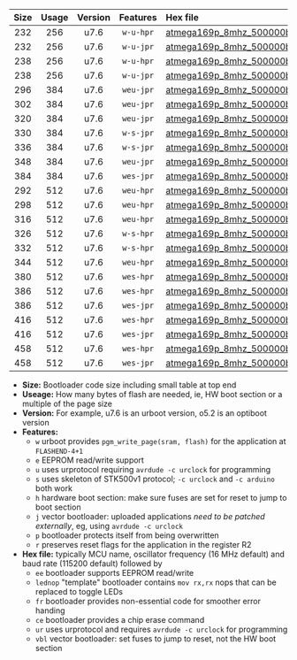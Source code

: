 |Size|Usage|Version|Features|Hex file|
|:-:|:-:|:-:|:-:|:--|
|232|256|u7.6|`w-u-hpr`|[atmega169p_8mhz_500000bps_ur.hex](https://raw.githubusercontent.com/stefanrueger/urboot/main//atmega169p_8mhz_500000bps_ur.hex)|
|232|256|u7.6|`w-u-jpr`|[atmega169p_8mhz_500000bps_ur_vbl.hex](https://raw.githubusercontent.com/stefanrueger/urboot/main//atmega169p_8mhz_500000bps_ur_vbl.hex)|
|238|256|u7.6|`w-u-hpr`|[atmega169p_8mhz_500000bps_lednop_ur.hex](https://raw.githubusercontent.com/stefanrueger/urboot/main//atmega169p_8mhz_500000bps_lednop_ur.hex)|
|238|256|u7.6|`w-u-jpr`|[atmega169p_8mhz_500000bps_lednop_ur_vbl.hex](https://raw.githubusercontent.com/stefanrueger/urboot/main//atmega169p_8mhz_500000bps_lednop_ur_vbl.hex)|
|296|384|u7.6|`weu-jpr`|[atmega169p_8mhz_500000bps_ee_ur_vbl.hex](https://raw.githubusercontent.com/stefanrueger/urboot/main//atmega169p_8mhz_500000bps_ee_ur_vbl.hex)|
|302|384|u7.6|`weu-jpr`|[atmega169p_8mhz_500000bps_ee_lednop_ur_vbl.hex](https://raw.githubusercontent.com/stefanrueger/urboot/main//atmega169p_8mhz_500000bps_ee_lednop_ur_vbl.hex)|
|320|384|u7.6|`weu-jpr`|[atmega169p_8mhz_500000bps_ee_lednop_fr_ur_vbl.hex](https://raw.githubusercontent.com/stefanrueger/urboot/main//atmega169p_8mhz_500000bps_ee_lednop_fr_ur_vbl.hex)|
|330|384|u7.6|`w-s-jpr`|[atmega169p_8mhz_500000bps_vbl.hex](https://raw.githubusercontent.com/stefanrueger/urboot/main//atmega169p_8mhz_500000bps_vbl.hex)|
|336|384|u7.6|`w-s-jpr`|[atmega169p_8mhz_500000bps_lednop_vbl.hex](https://raw.githubusercontent.com/stefanrueger/urboot/main//atmega169p_8mhz_500000bps_lednop_vbl.hex)|
|348|384|u7.6|`weu-jpr`|[atmega169p_8mhz_500000bps_ee_lednop_fr_ce_ur_vbl.hex](https://raw.githubusercontent.com/stefanrueger/urboot/main//atmega169p_8mhz_500000bps_ee_lednop_fr_ce_ur_vbl.hex)|
|384|384|u7.6|`wes-jpr`|[atmega169p_8mhz_500000bps_ee_vbl.hex](https://raw.githubusercontent.com/stefanrueger/urboot/main//atmega169p_8mhz_500000bps_ee_vbl.hex)|
|292|512|u7.6|`weu-hpr`|[atmega169p_8mhz_500000bps_ee_ur.hex](https://raw.githubusercontent.com/stefanrueger/urboot/main//atmega169p_8mhz_500000bps_ee_ur.hex)|
|298|512|u7.6|`weu-hpr`|[atmega169p_8mhz_500000bps_ee_lednop_ur.hex](https://raw.githubusercontent.com/stefanrueger/urboot/main//atmega169p_8mhz_500000bps_ee_lednop_ur.hex)|
|316|512|u7.6|`weu-hpr`|[atmega169p_8mhz_500000bps_ee_lednop_fr_ur.hex](https://raw.githubusercontent.com/stefanrueger/urboot/main//atmega169p_8mhz_500000bps_ee_lednop_fr_ur.hex)|
|326|512|u7.6|`w-s-hpr`|[atmega169p_8mhz_500000bps.hex](https://raw.githubusercontent.com/stefanrueger/urboot/main//atmega169p_8mhz_500000bps.hex)|
|332|512|u7.6|`w-s-hpr`|[atmega169p_8mhz_500000bps_lednop.hex](https://raw.githubusercontent.com/stefanrueger/urboot/main//atmega169p_8mhz_500000bps_lednop.hex)|
|344|512|u7.6|`weu-hpr`|[atmega169p_8mhz_500000bps_ee_lednop_fr_ce_ur.hex](https://raw.githubusercontent.com/stefanrueger/urboot/main//atmega169p_8mhz_500000bps_ee_lednop_fr_ce_ur.hex)|
|380|512|u7.6|`wes-hpr`|[atmega169p_8mhz_500000bps_ee.hex](https://raw.githubusercontent.com/stefanrueger/urboot/main//atmega169p_8mhz_500000bps_ee.hex)|
|386|512|u7.6|`wes-hpr`|[atmega169p_8mhz_500000bps_ee_lednop.hex](https://raw.githubusercontent.com/stefanrueger/urboot/main//atmega169p_8mhz_500000bps_ee_lednop.hex)|
|386|512|u7.6|`wes-jpr`|[atmega169p_8mhz_500000bps_ee_lednop_vbl.hex](https://raw.githubusercontent.com/stefanrueger/urboot/main//atmega169p_8mhz_500000bps_ee_lednop_vbl.hex)|
|416|512|u7.6|`wes-hpr`|[atmega169p_8mhz_500000bps_ee_lednop_fr.hex](https://raw.githubusercontent.com/stefanrueger/urboot/main//atmega169p_8mhz_500000bps_ee_lednop_fr.hex)|
|416|512|u7.6|`wes-jpr`|[atmega169p_8mhz_500000bps_ee_lednop_fr_vbl.hex](https://raw.githubusercontent.com/stefanrueger/urboot/main//atmega169p_8mhz_500000bps_ee_lednop_fr_vbl.hex)|
|458|512|u7.6|`wes-hpr`|[atmega169p_8mhz_500000bps_ee_lednop_fr_ce.hex](https://raw.githubusercontent.com/stefanrueger/urboot/main//atmega169p_8mhz_500000bps_ee_lednop_fr_ce.hex)|
|458|512|u7.6|`wes-jpr`|[atmega169p_8mhz_500000bps_ee_lednop_fr_ce_vbl.hex](https://raw.githubusercontent.com/stefanrueger/urboot/main//atmega169p_8mhz_500000bps_ee_lednop_fr_ce_vbl.hex)|

- **Size:** Bootloader code size including small table at top end
- **Useage:** How many bytes of flash are needed, ie, HW boot section or a multiple of the page size
- **Version:** For example, u7.6 is an urboot version, o5.2 is an optiboot version
- **Features:**
  + `w` urboot provides `pgm_write_page(sram, flash)` for the application at `FLASHEND-4+1`
  + `e` EEPROM read/write support
  + `u` uses urprotocol requiring `avrdude -c urclock` for programming
  + `s` uses skeleton of STK500v1 protocol; `-c urclock` and `-c arduino` both work
  + `h` hardware boot section: make sure fuses are set for reset to jump to boot section
  + `j` vector bootloader: uploaded applications *need to be patched externally*, eg, using `avrdude -c urclock`
  + `p` bootloader protects itself from being overwritten
  + `r` preserves reset flags for the application in the register R2
- **Hex file:** typically MCU name, oscillator frequency (16 MHz default) and baud rate (115200 default) followed by
  + `ee` bootloader supports EEPROM read/write
  + `lednop` "template" bootloader contains `mov rx,rx` nops that can be replaced to toggle LEDs
  + `fr` bootloader provides non-essential code for smoother error handing
  + `ce` bootloader provides a chip erase command
  + `ur` uses urprotocol and requires `avrdude -c urclock` for programming
  + `vbl` vector bootloader: set fuses to jump to reset, not the HW boot section
